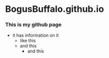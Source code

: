 # BogusBuffalo.github.io
### This is my github page
- it has information on it
  - like this
  - and this
    - and this
